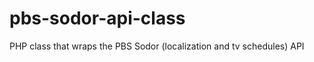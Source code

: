 pbs-sodor-api-class
===================

PHP class that wraps the PBS Sodor (localization and tv schedules) API